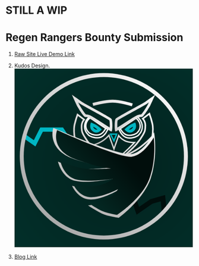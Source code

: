 # STILL A WIP


# Regen Rangers Bounty Submission

1. [Raw Site Live Demo Link](https://merry-lily-338a0b.netlify.app)

2. Kudos Design.
   ![Alt text](public/kudos.png)

3. [Blog Link](BLOG.md)
